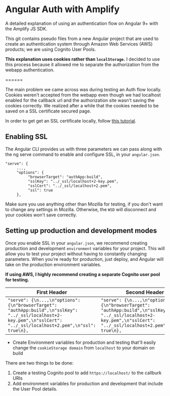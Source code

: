 # Angular Auth with Amplify
A detailed explanation of using an authentication flow on Angular 9+ with the Amplify JS SDK.

This git contains pseudo files from a new Angular project that are used to create an authentication system through Amazon Web Services (AWS) products; we are using Cognito User Pools. 

**This explanation uses cookies rather than `localStorage`.** I decided to use this process because it allowed me to separate the authorization from the webapp authentication.  

======

The main problem we came across was during testing an Auth flow locally. Cookies weren't accepted from the webapp even though we had localhost enabled for the callback url and the authorization site wasn't saving the cookies correctly. We realized after a while that the cookies needed to be saved on a SSL certificate secured page.

In order to get get an SSL certificate locally, follow [this tutorial](https://gist.github.com/cecilemuller/9492b848eb8fe46d462abeb26656c4f8).

## Enabling SSL
The Angular CLI provides us with three parameters we can pass along with the ng serve command to enable and configure SSL, in your `angular.json`.
```
"serve": {
     ...,
     "options": {
          "browserTarget": "authApp:build",
          "sslKey": "../_ssl/localhost+2-key.pem",
          "sslCert": "../_ssl/localhost+2.pem",
          "ssl": true
     },
```
Make sure you use anything other than Mozilla for testing, if you don't want to change any settings in Mozilla. Otherwise, the `WSD` will disconnect and your cookies won't save correctly.

## Setting up production and development modes
Once you enable SSL in your `angular.json`, we recommend creating production and development `environment` variables for your project. This will allow you to test your project without having to constantly changing parameters. When you're ready for production, just deploy, and Angular will take on the production environment variables.

**If using AWS, I highly recommend creating a separate Cognito user pool for testing.**

| First Header  | Second Header |
| ------------- | ------------- |
| ```"serve": {\n...,\n"options": {\n"browserTarget": "authApp:build",\n"sslKey": "../_ssl/localhost+2-key.pem",\n"sslCert": "../_ssl/localhost+2.pem",\n"ssl": true\n},```  | ```"serve": {\n...,\n"options": {\n"browserTarget": "authApp:build",\n"sslKey": "../_ssl/localhost+2-key.pem",\n"sslCert": "../_ssl/localhost+2.pem",\n"ssl": true\n},```  |

* Create Environment variables for production and testing that'll easily change the `cookieStorage domain` from `localhost` to your domain on build


There are two things to be done:
1. Create a testing Cognito pool to add `https://localhost/` to the callburk URIs
2. Add environment variables for production and development that include the User Pool details.
